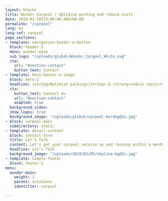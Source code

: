 ```yaml
---
layout: blocks
title: Wunder Carpool | Optimize parking and reduce costs
date: 2019-01-10T23:00:00.000+00:00
permalink: "/carpool"
lang: en
lang-ref: carpool
page_sections:
- template: navigation-header-w-button
  block: header-2
  menu: wunder-main
  sub_logo: "/uploads/global/Wunder_Carpool_White.svg"
  cta:
    url: "#section-contact"
    button_text: Contact
- template: hero-banner-w-image
  block: hero-2
  headline: <strong>Optimize parking</strong> & <strong>reduce costs</strong> with carpooling
  cta:
    button_text: Contact Us
    url: "#section-contact"
    enabled: true
  background_video:
  show_logos: true
  background_image: "/uploads/global/carpool-herobg@2x.jpg"
- block: carpool-main
  subdirectory: static
- template: detail-content
  block: contact-form
  title: Let's Talk
  content: Let's get your carpool service up and running within a month. Let us know some info and our team will get back to you.
  headline: Let's Talk
  background_image: "/uploads/2019/02/05/skyline-bg@2x.jpg"
- template: simple-footer
  block: footer-1
menu:
  wunder-main:
    weight: 1
    parent: solutions
    identifier: carpool

---
```

